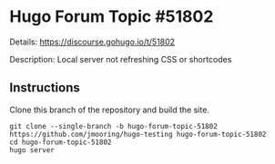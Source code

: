 # Hugo Forum Topic #51802

Details: <https://discourse.gohugo.io/t/51802>

Description: Local server not refreshing CSS or shortcodes

## Instructions

Clone this branch of the repository and build the site.

```text
git clone --single-branch -b hugo-forum-topic-51802 https://github.com/jmooring/hugo-testing hugo-forum-topic-51802
cd hugo-forum-topic-51802
hugo server
```

